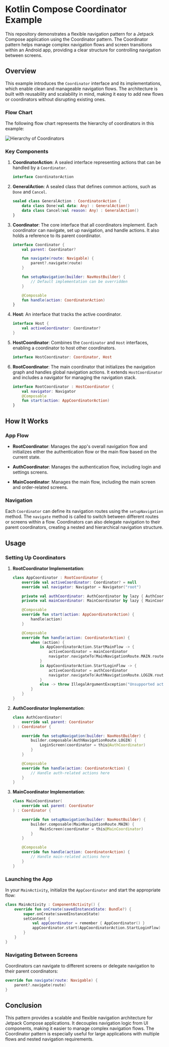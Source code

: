 # Kotlin Compose Coordinator Example

This repository demonstrates a flexible navigation pattern for a Jetpack Compose application using the Coordinator pattern. The Coordinator pattern helps manage complex navigation flows and screen transitions within an Android app, providing a clear structure for controlling navigation between screens.

## Overview

This example introduces the `Coordinator` interface and its implementations, which enable clean and manageable navigation flows. The architecture is built with reusability and scalability in mind, making it easy to add new flows or coordinators without disrupting existing ones.

### Flow Chart

The following flow chart represents the hierarchy of coordinators in this example:

![Hierarchy of Coordinators](img/Hierarchy.png)

### Key Components

1. **CoordinatorAction**: A sealed interface representing actions that can be handled by a `Coordinator`.

   ```kotlin
   interface CoordinatorAction
   ```

2. **GeneralAction**: A sealed class that defines common actions, such as `Done` and `Cancel`.

   ```kotlin
   sealed class GeneralAction : CoordinatorAction {
       data class Done(val data: Any) : GeneralAction()
       data class Cancel(val reason: Any) : GeneralAction()
   }
   ```

3. **Coordinator**: The core interface that all coordinators implement. Each coordinator can navigate, set up navigation, and handle actions. It also holds a reference to its parent coordinator.

   ```kotlin
   interface Coordinator {
       val parent: Coordinator?

       fun navigate(route: Navigable) {
           parent?.navigate(route)
       }

       fun setupNavigation(builder: NavHostBuilder) {
           // Default implementation can be overridden
       }

       @Composable
       fun handle(action: CoordinatorAction)
   }
   ```

4. **Host**: An interface that tracks the active coordinator.

   ```kotlin
   interface Host {
       val activeCoordinator: Coordinator?
   }
   ```

5. **HostCoordinator**: Combines the `Coordinator` and `Host` interfaces, enabling a coordinator to host other coordinators.

   ```kotlin
   interface HostCoordinator: Coordinator, Host
   ```

6. **RootCoordinator**: The main coordinator that initializes the navigation graph and handles global navigation actions. It extends `HostCoordinator` and includes a navigator for managing the navigation stack.

   ```kotlin
   interface RootCoordinator : HostCoordinator {
       val navigator: Navigator
       @Composable
       fun start(action: AppCoordinatorAction)
   }
   ```

## How It Works

### App Flow

- **RootCoordinator**: Manages the app's overall navigation flow and initializes either the authentication flow or the main flow based on the current state.
  
- **AuthCoordinator**: Manages the authentication flow, including login and settings screens.
  
- **MainCoordinator**: Manages the main flow, including the main screen and order-related screens.

### Navigation

Each `Coordinator` can define its navigation routes using the `setupNavigation` method. The `navigate` method is called to switch between different routes or screens within a flow. Coordinators can also delegate navigation to their parent coordinators, creating a nested and hierarchical navigation structure.

## Usage

### Setting Up Coordinators

1. **RootCoordinator Implementation**:

   ```kotlin
   class AppCoordinator : RootCoordinator {
       override val activeCoordinator: Coordinator? = null
       override val navigator: Navigator = Navigator("root")

       private val authCoordinator: AuthCoordinator by lazy { AuthCoordinator(this) }
       private val mainCoordinator: MainCoordinator by lazy { MainCoordinator(this) }

       @Composable
       override fun start(action: AppCoordinatorAction) {
           handle(action)
       }

       @Composable
       override fun handle(action: CoordinatorAction) {
           when (action) {
               is AppCoordinatorAction.StartMainFlow -> {
                   activeCoordinator = mainCoordinator
                   navigator.navigateTo(MainNavigationRoute.MAIN.route)
               }
               is AppCoordinatorAction.StartLoginFlow -> {
                   activeCoordinator = authCoordinator
                   navigator.navigateTo(AuthNavigationRoute.LOGIN.route)
               }
               else -> throw IllegalArgumentException("Unsupported action")
           }
       }
   }
   ```

2. **AuthCoordinator Implementation**:

   ```kotlin
   class AuthCoordinator(
       override val parent: Coordinator
   ) : Coordinator {

       override fun setupNavigation(builder: NavHostBuilder) {
           builder.composable(AuthNavigationRoute.LOGIN) {
               LoginScreen(coordinator = this@AuthCoordinator)
           }
       }

       @Composable
       override fun handle(action: CoordinatorAction) {
           // Handle auth-related actions here
       }
   }
   ```

3. **MainCoordinator Implementation**:

   ```kotlin
   class MainCoordinator(
       override val parent: Coordinator
   ) : Coordinator {

       override fun setupNavigation(builder: NavHostBuilder) {
           builder.composable(MainNavigationRoute.MAIN) {
               MainScreen(coordinator = this@MainCoordinator)
           }
       }

       @Composable
       override fun handle(action: CoordinatorAction) {
           // Handle main-related actions here
       }
   }
   ```

### Launching the App

In your `MainActivity`, initialize the `AppCoordinator` and start the appropriate flow:

```kotlin
class MainActivity : ComponentActivity() {
    override fun onCreate(savedInstanceState: Bundle?) {
        super.onCreate(savedInstanceState)
        setContent {
            val appCoordinator = remember { AppCoordinator() }
            appCoordinator.start(AppCoordinatorAction.StartLoginFlow)
        }
    }
}
```

### Navigating Between Screens

Coordinators can navigate to different screens or delegate navigation to their parent coordinators:

```kotlin
override fun navigate(route: Navigable) {
    parent?.navigate(route)
}
```

## Conclusion

This pattern provides a scalable and flexible navigation architecture for Jetpack Compose applications. It decouples navigation logic from UI components, making it easier to manage complex navigation flows. The Coordinator pattern is especially useful for large applications with multiple flows and nested navigation requirements.

